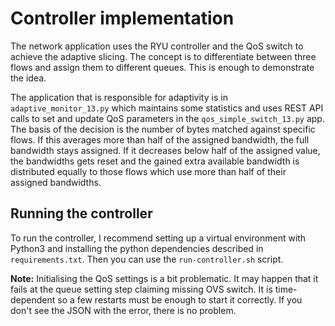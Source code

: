 # Controller implementation

The network application uses the RYU controller and the QoS switch to achieve
the adaptive slicing. The concept is to differentiate between three flows and
assign them to different queues. This is enough to demonstrate the idea.

The application that is responsible for adaptivity is in
`adaptive_monitor_13.py` which maintains some statistics and uses REST API calls
to set and update QoS parameters in the `qos_simple_switch_13.py` app. The basis
of the decision is the number of bytes matched against specific flows. If this
averages more than half of the assigned bandwidth, the full bandwidth stays
assigned. If it decreases below half of the assigned value, the bandwidths gets
reset and the gained extra available bandwidth is distributed equally to those
flows which use more than half of their assigned bandwidths.

## Running the controller

To run the controller, I recommend setting up a virtual environment with Python3
and installing the python dependencies described in `requirements.txt`.  Then
you can use the `run-controller.sh` script.

**Note:** Initialising the QoS settings is a bit problematic. It may happen that
it fails at the queue setting step claiming missing OVS switch. It is
time-dependent so a few restarts must be enough to start it correctly. If you
don't see the JSON with the error, there is no problem.
